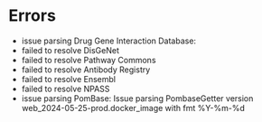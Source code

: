 # Errors

- issue parsing Drug Gene Interaction Database: 
- failed to resolve DisGeNet
- failed to resolve Pathway Commons
- failed to resolve Antibody Registry
- failed to resolve Ensembl
- failed to resolve NPASS
- issue parsing PomBase: Issue parsing PombaseGetter version web_2024-05-25-prod.docker_image with fmt %Y-%m-%d